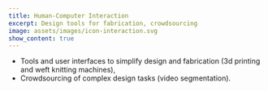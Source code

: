 ```yaml
---
title: Human-Computer Interaction
excerpt: Design tools for fabrication, crowdsourcing
image: assets/images/icon-interaction.svg
show_content: true
---
```


* Tools and user interfaces to simplify design and fabrication (3d printing and weft knitting machines),
* Crowdsourcing of complex design tasks (video segmentation).

